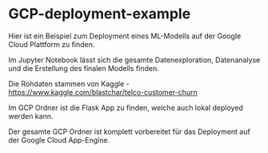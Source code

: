 # GCP-deployment-example

Hier ist ein Beispiel zum Deployment eines ML-Modells auf der Google Cloud Plattform zu finden.

Im Jupyter Notebook lässt sich die gesamte Datenexploration, Datenanalyse und die Erstellung des finalen Modells finden.

Die Rohdaten stammen von Kaggle - https://www.kaggle.com/blastchar/telco-customer-churn

Im GCP Ordner ist die Flask App zu finden, welche auch lokal deployed werden kann.

Der gesamte GCP Ordner ist komplett vorbereitet für das Deployment auf der Google Cloud App-Engine.
